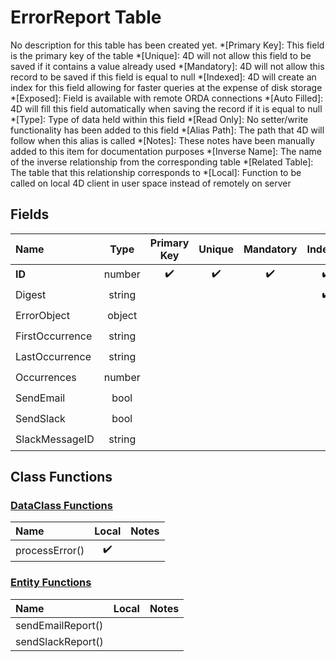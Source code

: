﻿# ErrorReport Table
No description for this table has been created yet.
*[Primary Key]: This field is the primary key of the table
*[Unique]: 4D will not allow this field to be saved if it contains a value already used
*[Mandatory]: 4D will not allow this record to be saved if this field is equal to null
*[Indexed]: 4D will create an index for this field allowing for faster queries at the expense of disk storage
*[Exposed]: Field is available with remote ORDA connections
*[Auto Filled]: 4D will fill this field automatically when saving the record if it is equal to null
*[Type]: Type of data held within this field
*[Read Only]: No setter/write functionality has been added to this field
*[Alias Path]: The path that 4D will follow when this alias is called
*[Notes]: These notes have been manually added to this item for documentation purposes
*[Inverse Name]: The name of the inverse relationship from the corresponding table
*[Related Table]: The table that this relationship corresponds to
*[Local]: Function to be called on local 4D client in user space instead of remotely on server
## Fields

|Name|Type|Primary Key|Unique|Mandatory|Indexed|Exposed|Auto Filled|Notes|
|:---|:---:|:---:|:---:|:---:|:---:|:---:|:---:|:---:|
|**ID**|number|✔️|✔️|✔️|✔️|✔️|✔️||
|Digest|string||||✔️|✔️|||
|ErrorObject|object|||||✔️|||
|FirstOccurrence|string|||||✔️|||
|LastOccurrence|string|||||✔️|||
|Occurrences|number|||||✔️|||
|SendEmail|bool|||||✔️|||
|SendSlack|bool|||||✔️|||
|SlackMessageID|string|||||✔️|||

## Class Functions

### [DataClass Functions](https://github.com/synthotec/SynthoTec-4D/blob/main/Project/Sources/Classes/ErrorReport.4dm)

|Name|Local|Notes|
|:---|:---:|:---:|
|processError()|✔️||

### [Entity Functions](https://github.com/synthotec/SynthoTec-4D/blob/main/Project/Sources/Classes/ErrorReportEntity.4dm)

|Name|Local|Notes|
|:---|:---:|:---:|
|sendEmailReport()|||
|sendSlackReport()|||